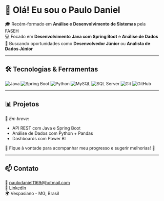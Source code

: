 # 👋 Olá! Eu sou o Paulo Daniel

🎓 Recém-formado em **Análise e Desenvolvimento de Sistemas** pela FASEH  
💻 Focado em **Desenvolvimento Java com Spring Boot** e **Análise de Dados**  
🚀 Buscando oportunidades como **Desenvolvedor Júnior** ou **Analista de Dados Júnior**

---

## 🛠️ Tecnologias & Ferramentas

![Java](https://img.shields.io/badge/Java-ED8B00?style=for-the-badge&logo=openjdk&logoColor=white)
![Spring Boot](https://img.shields.io/badge/Spring_Boot-6DB33F?style=for-the-badge&logo=springboot&logoColor=white)
![Python](https://img.shields.io/badge/Python-3776AB?style=for-the-badge&logo=python&logoColor=white)
![MySQL](https://img.shields.io/badge/MySQL-005C84?style=for-the-badge&logo=mysql&logoColor=white)
![SQL Server](https://img.shields.io/badge/SQL_Server-CC2927?style=for-the-badge&logo=microsoftsqlserver&logoColor=white)
![Git](https://img.shields.io/badge/Git-F05032?style=for-the-badge&logo=git&logoColor=white)
![GitHub](https://img.shields.io/badge/GitHub-181717?style=for-the-badge&logo=github&logoColor=white)

---

## 📊 Projetos

📌 *Em breve*:  
- API REST com Java e Spring Boot  
- Análise de Dados com Python + Pandas  
- Dashboards com Power BI  

📍 Fique à vontade para acompanhar meu progresso e sugerir melhorias! 🚧

---

## 📫 Contato

📧 paulodaniel1169@hotmail.com  
🔗 [LinkedIn](https://www.linkedin.com/in/paulo-ferreira-338a92230/)  
🌍 Vespasiano - MG, Brasil
